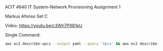 ACIT 4640 IT System-Network Provisioning Assignment 1 

Markus Afonso Set C

Video: https://youtu.be/c3Wh7PX61pU

Single Command:
```bash
aws ec2 describe-vpcs --output yaml --query 'Vpcs' && aws ec2 describe-route-tables --output yaml --query 'RouteTables' && aws ec2 describe-internet-gateways --output yaml --query 'InternetGateways' && aws ec2 describe-security-groups --output yaml --query 'SecurityGroups' && aws ec2 describe-instances --output yaml --query 'Reservations[*].Instances[*]'
```